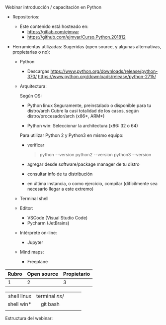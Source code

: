 Webinar introducción / capacitación en Python


* Repositorios:
    * Este contenido está hosteado en:
      * https://gitlab.com/ejmvar
      * https://github.com/ejmvar/Curso.Python.201812
  

* Herramientas utilizadas:
    Sugeridas (open source, y algunas alternativas, propietarias o no):

  * Python

    * Descargas 
    https://www.python.org/downloads/release/python-370/
    https://www.python.org/downloads/release/python-2715/

  * Arquitectura:
  
    Según OS:
    
      * Python linux
        Seguramente, preinstalado o disponible para tu distro/arch
        Cubre la casi totalidad de los casos, según distro/procesador/arch  (x86*, ARM*)

      * Python win:
        Seleccionar la architectura (x86: 32 o 64)

    Para utilizar Python 2 y Python3 en mismo equipo:
      * verificar 
        > python --version
        > python2 --version
        > python3 --version

      * agregar desde software/package manager de tu distro
      * consultar info de tu distribución
      * en última instancia, o como ejercicio, compilar (difícilmente sea necesario llegar a este extremo)


  * Terminal shell
  
  * Editor:
    * VSCode (Visual Studio Code)
    * Pycharm (JetBrains)
    
  * Intérprete on-line:
    * Jupyter
    
    
  * Mind maps:
    * Freeplane
    
    

    
 Rubro | Open source | Propietario 
 ---|---|---
 1 | 2 | 3 

|  |  |  |  |  |
|--:|:-:|:-:|:-:|:-:|
| shell linux| terminal *nx*/ |  |  |  |
| shell win* | git bash  |  |  |  |
|  |  |  |  |  |


Estructura del webinar:

